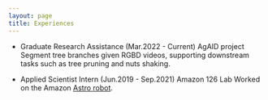```yaml
---
layout: page
title: Experiences
---
```


<!-- <p class="message">
  
</p> -->

* Graduate Research Assistance  (Mar.2022 -  Current)
    AgAID project
    Segment tree branches given RGBD videos, supporting downstream tasks such as tree pruning and nuts shaking.

* Applied Scientist Intern      (Jun.2019 - Sep.2021)
    Amazon 126 Lab
    Worked on the Amazon [Astro robot](https://www.amazon.com/astro).

